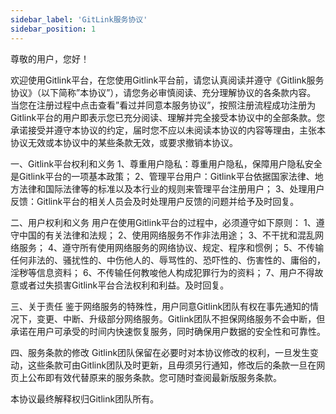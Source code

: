 ```yaml
---
sidebar_label: 'GitLink服务协议'      
sidebar_position: 1
---
```

  
尊敬的用户，您好！

欢迎使用Gitlink平台，在您使用Gitlink平台前，请您认真阅读并遵守《Gitlink服务协议》（以下简称”本协议”），请您务必审慎阅读、充分理解协议的各条款内容。
当您在注册过程中点击查看”看过并同意本服务协议”，按照注册流程成功注册为Gitlink平台的用户即表示您已充分阅读、理解并完全接受本协议中的全部条款。您承诺接受并遵守本协议的约定，届时您不应以未阅读本协议的内容等理由，主张本协议无效或本协议中的某些条款无效，或要求撤销本协议。

一、Gitlink平台权利和义务
1、尊重用户隐私：尊重用户隐私，保障用户隐私安全是Gitlink平台的一项基本政策；
2、管理平台用户：Gitlink平台依据国家法律、地方法律和国际法律等的标准以及本行业的规则来管理平台注册用户；
3、处理用户反馈：Gitlink平台的相关人员会及时处理用户反馈的问题并给予及时回复。

二、用户权利和义务
用户在使用Gitlink平台的过程中，必须遵守如下原则：
1、遵守中国的有关法律和法规；
2、使用网络服务不作非法用途；
3、不干扰和混乱网络服务；
4、遵守所有使用网络服务的网络协议、规定、程序和惯例；
5、不传输任何非法的、骚扰性的、中伤他人的、辱骂性的、恐吓性的、伤害性的、庸俗的，淫秽等信息资料；
6、不传输任何教唆他人构成犯罪行为的资料；
7、用户不得故意或者过失损害Gitlink平台合法权利和利益。及时回复。

三、关于责任
鉴于网络服务的特殊性，用户同意Gitlink团队有权在事先通知的情况下，变更、中断、升级部分网络服务。Gitlink团队不担保网络服务不会中断，但承诺在用户可承受的时间内快速恢复服务，同时确保用户数据的安全性和可靠性。

四、服务条款的修改
Gitlink团队保留在必要时对本协议修改的权利，一旦发生变动，这些条款可由Gitlink团队及时更新，且毋须另行通知，修改后的条款一旦在网页上公布即有效代替原来的服务条款。您可随时查阅最新版服务条款。


本协议最终解释权归Gitlink团队所有。